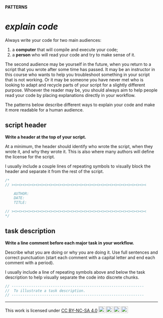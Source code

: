 __PATTERNS__

# _**explain code**_

Always write your code for two main audiences: 

1. a __computer__ that will compile and execute your code;
2. a __person__ who will read your code and try to make sense of it. 

The second audience may be yourself in the future, when you return to a script that you wrote after some time has passed. It may be an instructor in this course who wants to help you troubleshoot something in your script that is not working. Or it may be someone you have never met who is looking to adapt and recycle parts of your script for a slightly different purpose. Whoever the reader may be, you should always aim to help people read your code by placing explanations directly in your workflow. 

The patterns below describe different ways to explain your code and make it more readable for a human audience. 

## __script header__

 __Write a header at the top of your script.__

At a minimum, the header should identify who wrote the script, when they wrote it, and why they wrote it. This is also where many authors will define the license for the script.  

I usually include a couple lines of repeating symbols to visually block the header and separate it from the rest of the script.  

```js
/*    
// ><><><><><><><><><><><><><><><><><><><><><><><><><><><><><><><

    AUTHOR:   
    DATE:     
    TITLE:  

// ><><><><><><><><><><><><><><><><><><><><><><><><><><><><><><><
*/

```

## __task description__

__Write a line comment before each major task in your workflow.__

Describe what you are doing or why you are doing it. Use full sentences and correct punctuation (start each comment with a capital letter and end each comment with a period).  

I usually include a line of repeating symbols above and below the task description to help visually separate the code into discrete chunks.  

```js
// -------------------------------------------------------------
//  To illustrate a task description.
// -------------------------------------------------------------
```

[script header]: ../patterns/explain-code.md#script-header
[task description]: ../patterns/explain-code.md#task-description

---

<p xmlns:cc="http://creativecommons.org/ns#" >This work is licensed under <a href="https://creativecommons.org/licenses/by-nc-sa/4.0/?ref=chooser-v1" target="_blank" rel="license noopener noreferrer" style="display:inline-block;">CC BY-NC-SA 4.0<img style="height:22px!important;margin-left:3px;vertical-align:text-bottom;" src="https://mirrors.creativecommons.org/presskit/icons/cc.svg?ref=chooser-v1" alt=""><img style="height:22px!important;margin-left:3px;vertical-align:text-bottom;" src="https://mirrors.creativecommons.org/presskit/icons/by.svg?ref=chooser-v1" alt=""><img style="height:22px!important;margin-left:3px;vertical-align:text-bottom;" src="https://mirrors.creativecommons.org/presskit/icons/nc.svg?ref=chooser-v1" alt=""><img style="height:22px!important;margin-left:3px;vertical-align:text-bottom;" src="https://mirrors.creativecommons.org/presskit/icons/sa.svg?ref=chooser-v1" alt=""></a></p>